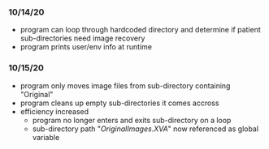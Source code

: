 ### 10/14/20
* program can loop through hardcoded directory and determine if patient sub-directories need image recovery
* program prints user/env info at runtime

### 10/15/20
* program only moves image files from sub-directory containing "Original"
* program cleans up empty sub-directories it comes accross
* efficiency increased
    - program no longer enters and exits sub-directory on a loop
    - sub-directory path "*OriginalImages.XVA*" now referenced as global variable